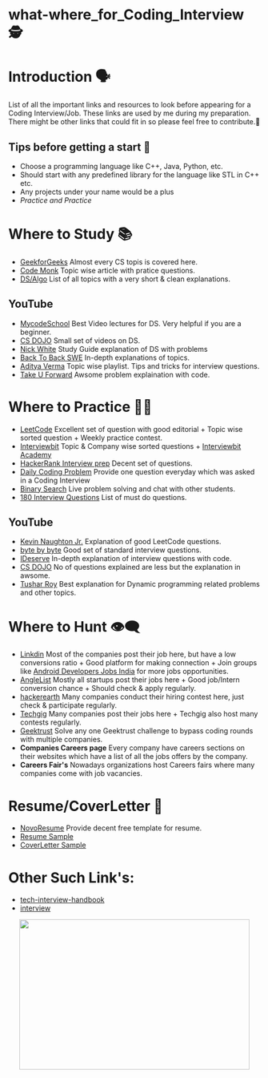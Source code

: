 # what-where_for_Coding_Interview :detective:

Introduction :speaking_head:
=====
List of all the important links and resources to look before appearing for a Coding Interview/Job.
These links are used by me during my preparation. There might be other links that could fit in so please feel free to contribute.:open_hands:

Tips before getting a start :racehorse:
-----
- Choose a programming language like C++, Java, Python, etc.
- Should start with any predefined library for the language like STL in C++ etc.
- Any projects under your name would be a plus
- *Practice and Practice*

Where to Study :books:
======
- [GeekforGeeks](https://www.geeksforgeeks.org/) Almost every CS topis is covered here.
- [Code Monk](https://www.hackerearth.com/practice/codemonk/) Topic wise article with pratice questions.
- [DS/Algo](https://github.com/kdn251/interviews) List of all topics with a very short & clean explanations.

YouTube
-----
- [MycodeSchool](https://www.youtube.com/user/mycodeschool) Best Video lectures for DS. Very helpful if you are a beginner.
- [CS DOJO](https://www.youtube.com/watch?v=bum_19loj9A&list=PLBZBJbE_rGRV8D7XZ08LK6z-4zPoWzu5H) Small set of videos on DS. 
- [Nick White](https://www.youtube.com/watch?v=37oKYN97LP8&list=PLU_sdQYzUj2kO75GVOBRAU78K7mHG0pMP) Study Guide explanation of DS with problems
- [Back To Back SWE](https://www.youtube.com/channel/UCmJz2DV1a3yfgrR7GqRtUUA/playlists) In-depth explanations of topics. 
- [Aditya Verma](https://www.youtube.com/channel/UC5WO7o71wvxMxEtLRkPhiQQ) Topic wise playlist. Tips and tricks for interview questions.
- [Take U Forward](https://www.youtube.com/c/takeUforward/playlists) Awsome problem explaination with code.


Where to Practice :memo::pencil:
=====
- [LeetCode](https://leetcode.com/) Excellent set of question with good editorial + Topic wise sorted question + Weekly practice contest. 
- [Interviewbit](https://www.interviewbit.com/) Topic & Company wise sorted questions + [Interviewbit Academy](https://www.interviewbit.com/academy/)
- [HackerRank Interview prep](https://www.hackerrank.com/interview/interview-preparation-kit) Decent set of questions.
- [Daily Coding Problem](https://www.dailycodingproblem.com/) Provide one question everyday which was asked in a Coding Interview
- [Binary Search](https://binarysearch.io/problems) Live problem solving and chat with other students.
- [180 Interview Questions](https://docs.google.com/document/d/1SM92efk8oDl8nyVw8NHPnbGexTS9W-1gmTEYfEurLWQ/edit) List of must do questions. 

YouTube
-----

- [Kevin Naughton Jr.](https://www.youtube.com/channel/UCKvwPt6BifPP54yzH99ff1g) Explanation of good LeetCode questions. 
- [byte by byte](https://www.youtube.com/channel/UCWSYAntBbdd2SLYUqPIxo0w) Good set of standard interview questions.
- [IDeserve](https://www.youtube.com/watch?v=NBcqBddFbZw&list=PLamzFoFxwoNjPfxzaWqs7cZGsPYy0x_gI) In-depth explanation of interview questions with code.
- [CS DOJO](https://www.youtube.com/watch?v=qli-JCrSwuk&list=PLBZBJbE_rGRVnpitdvpdY9952IsKMDuev) No of questions explained are less but the explanation in awsome.
- [Tushar Roy](https://www.youtube.com/user/tusharroy2525/playlists?view=50&sort=dd&shelf_id=2) Best explanation for Dynamic programming related problems and other topics.

Where to Hunt :eye_speech_bubble:
=====

- [Linkdin](https://www.linkedin.com/jobs/) Most of the companies post their job here, but have a low conversions ratio + Good platform for making connection + Join groups like [Android Developers Jobs India](https://www.linkedin.com/groups/4229209/) for more jobs opportunities.
- [AngleList](https://angel.co/) Mostly all startups post their jobs here + Good job/Intern conversion chance + Should check & apply regularly.
- [hackerearth](https://www.hackerearth.com/) Many companies conduct their hiring contest here, just check & participate regularly.
- [Techgig](https://www.techgig.com/jobs) Many companies post their jobs here + Techgig also host many contests regularly.
- [Geektrust](https://www.geektrust.in/) Solve any one Geektrust challenge to bypass coding rounds with multiple companies.
- **Companies Careers page** Every company have careers sections on their websites which have a list of all the jobs offers by the company.
- **Careers Fair's** Nowadays organizations host Careers fairs where many companies come with job vacancies.

Resume/CoverLetter :raised_hands:
=====
 - [NovoResume](https://novoresume.com/) Provide decent free template for resume.
 - [Resume Sample](https://github.com/aryabharat/what-where_for_Coding_Interview/blob/master/resume_temmplate.pdf)
 - [CoverLetter Sample](https://github.com/aryabharat/what-where_for_Coding_Interview/blob/master/CoverLetter_Sample.pdf)
 
 
Other Such Link's:
=====
- [tech-interview-handbook](https://github.com/yangshun/tech-interview-handbook)
- [interview](https://github.com/andreis/interview)


<p align="center">
  <img width="460" height="300" src="https://media.giphy.com/media/DAtJCG1t3im1G/giphy.gif">
</p>






